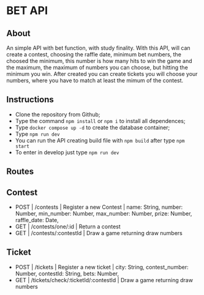 # BET API

## About
An simple API with bet function, with study finality. With this API, will can create a contest, choosing the raffle date, minimum bet numbers, the choosed the minimum, this number is how many hits to win the game and the maximum, the maximum of numbers you can choose, but hitting the minimum you win.
After created you can create tickets you will choose your numbers, where you have to match at least the mimum of the contest.

## Instructions
- Clone the repository from Github;
- Type the command `npm install` or `npm i` to install all dependences;
- Type `docker compose up -d` to create the database container;
- Type `npm run dev`
- You can run the API creating build file with `npm build` after type `npm start`
- To enter in develop just type `npm run dev`

## Routes
## Contest
- POST | /contests | Register a new Contest |  name: String,
                                              number: Number,
                                              min_number: Number,
                                              max_number: Number,
                                              prize: Number,
                                              raffle_date: Date,
- GET | /contests/one/:id | Return a contest 
- GET | /contests/:contestId | Draw a game returning draw numbers 

## Ticket
 - POST | /tickets | Register a new ticket |  city: String,
                                              contest_number: Number,
                                              contestId: String,
                                              bets: Number,
- GET | /tickets/check/:ticketId/:contestId | Draw a game returning draw numbers 